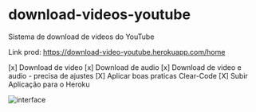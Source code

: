 # download-videos-youtube
Sistema de download de videos do YouTube

Link prod: https://download-video-youtube.herokuapp.com/home

[x] Download de video
[x] Download de audio
[x] Download de video e audio - precisa de ajustes
[X] Aplicar boas praticas Clear-Code
[X] Subir Aplicação para o Heroku


![interface]('./assets/background.png')
